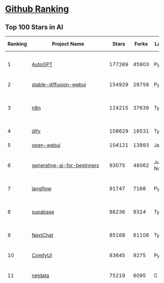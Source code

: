 [Github Ranking](../README.md)
==========

## Top 100 Stars in AI

| Ranking | Project Name | Stars | Forks | Language | Open Issues | Description | Last Commit |
| ------- | ------------ | ----- | ----- | -------- | ----------- | ----------- | ----------- |
| 1 | [AutoGPT](https://github.com/Significant-Gravitas/AutoGPT) | 177269 | 45903 | Python | 148 | AutoGPT is the vision of accessible AI for everyone, to use and to build on. Our mission is to provide the tools, so that you can focus on what matters. | 2025-07-27T23:24:26Z |
| 2 | [stable-diffusion-webui](https://github.com/AUTOMATIC1111/stable-diffusion-webui) | 154929 | 28758 | Python | 2361 | Stable Diffusion web UI | 2025-05-03T06:17:03Z |
| 3 | [n8n](https://github.com/n8n-io/n8n) | 124215 | 37639 | TypeScript | 561 | Fair-code workflow automation platform with native AI capabilities. Combine visual building with custom code, self-host or cloud, 400+ integrations. | 2025-07-27T10:11:48Z |
| 4 | [dify](https://github.com/langgenius/dify) | 108629 | 16531 | TypeScript | 676 | Production-ready platform for agentic workflow development. | 2025-07-28T03:20:28Z |
| 5 | [open-webui](https://github.com/open-webui/open-webui) | 104121 | 13993 | JavaScript | 205 | User-friendly AI Interface (Supports Ollama, OpenAI API, ...) | 2025-07-24T21:09:55Z |
| 6 | [generative-ai-for-beginners](https://github.com/microsoft/generative-ai-for-beginners) | 93075 | 48062 | Jupyter Notebook | 5 | 21 Lessons, Get Started Building with Generative AI  🔗 https://microsoft.github.io/generative-ai-for-beginners/ | 2025-07-24T07:47:05Z |
| 7 | [langflow](https://github.com/langflow-ai/langflow) | 91747 | 7168 | Python | 463 | Langflow is a powerful tool for building and deploying AI-powered agents and workflows. | 2025-07-28T00:30:19Z |
| 8 | [supabase](https://github.com/supabase/supabase) | 86236 | 9324 | TypeScript | 268 | The Postgres development platform. Supabase gives you a dedicated Postgres database to build your web, mobile, and AI applications. | 2025-07-28T04:07:04Z |
| 9 | [NextChat](https://github.com/ChatGPTNextWeb/NextChat) | 85168 | 61108 | TypeScript | 652 | ✨ Light and Fast AI Assistant. Support: Web \| iOS \| MacOS \| Android \|  Linux \| Windows | 2025-07-23T14:32:14Z |
| 10 | [ComfyUI](https://github.com/comfyanonymous/ComfyUI) | 83645 | 9275 | Python | 2418 | The most powerful and modular diffusion model GUI, api and backend with a graph/nodes interface. | 2025-07-27T23:51:37Z |
| 11 | [netdata](https://github.com/netdata/netdata) | 75219 | 6095 | C | 164 | The fastest path to AI-powered full stack observability, even for lean teams. | 2025-07-28T00:26:26Z |
| 12 | [funNLP](https://github.com/fighting41love/funNLP) | 75075 | 14928 | Python | 33 | 中英文敏感词、语言检测、中外手机/电话归属地/运营商查询、名字推断性别、手机号抽取、身份证抽取、邮箱抽取、中日文人名库、中文缩写库、拆字词典、词汇情感值、停用词、反动词表、暴恐词表、繁简体转换、英文模拟中文发音、汪峰歌词生成器、职业名称词库、同义词库、反义词库、否定词库、汽车品牌词库、汽车零件词库、连续英文切割、各种中文词向量、公司名字大全、古诗词库、IT词库、财经词库、成语词库、地名词库、历史名人词库、诗词词库、医学词库、饮食词库、法律词库、汽车词库、动物词库、中文聊天语料、中文谣言数据、百度中文问答数据集、句子相似度匹配算法集合、bert资源、文本生成&摘要相关工具、cocoNLP信息抽取工具、国内电话号码正则匹配、清华大学XLORE:中英文跨语言百科知识图谱、清华大学人工智能技术系列报告、自然语言生成、NLU太难了系列、自动对联数据及机器人、用户名黑名单列表、罪名法务名词及分类模型、微信公众号语料、cs224n深度学习自然语言处理课程、中文手写汉字识别、中文自然语言处理 语料/数据集、变量命名神器、分词语料库+代码、任务型对话英文数据集、ASR 语音数据集 + 基于深度学习的中文语音识别系统、笑声检测器、Microsoft多语言数字/单位/如日期时间识别包、中华新华字典数据库及api(包括常用歇后语、成语、词语和汉字)、文档图谱自动生成、SpaCy 中文模型、Common Voice语音识别数据集新版、神经网络关系抽取、基于bert的命名实体识别、关键词(Keyphrase)抽取包pke、基于医疗领域知识图谱的问答系统、基于依存句法与语义角色标注的事件三元组抽取、依存句法分析4万句高质量标注数据、cnocr：用来做中文OCR的Python3包、中文人物关系知识图谱项目、中文nlp竞赛项目及代码汇总、中文字符数据、speech-aligner: 从“人声语音”及其“语言文本”产生音素级别时间对齐标注的工具、AmpliGraph: 知识图谱表示学习(Python)库：知识图谱概念链接预测、Scattertext 文本可视化(python)、语言/知识表示工具：BERT & ERNIE、中文对比英文自然语言处理NLP的区别综述、Synonyms中文近义词工具包、HarvestText领域自适应文本挖掘工具（新词发现-情感分析-实体链接等）、word2word：(Python)方便易用的多语言词-词对集：62种语言/3,564个多语言对、语音识别语料生成工具：从具有音频/字幕的在线视频创建自动语音识别(ASR)语料库、构建医疗实体识别的模型（包含词典和语料标注）、单文档非监督的关键词抽取、Kashgari中使用gpt-2语言模型、开源的金融投资数据提取工具、文本自动摘要库TextTeaser: 仅支持英文、人民日报语料处理工具集、一些关于自然语言的基本模型、基于14W歌曲知识库的问答尝试--功能包括歌词接龙and已知歌词找歌曲以及歌曲歌手歌词三角关系的问答、基于Siamese bilstm模型的相似句子判定模型并提供训练数据集和测试数据集、用Transformer编解码模型实现的根据Hacker News文章标题自动生成评论、用BERT进行序列标记和文本分类的模板代码、LitBank：NLP数据集——支持自然语言处理和计算人文学科任务的100部带标记英文小说语料、百度开源的基准信息抽取系统、虚假新闻数据集、Facebook: LAMA语言模型分析，提供Transformer-XL/BERT/ELMo/GPT预训练语言模型的统一访问接口、CommonsenseQA：面向常识的英文QA挑战、中文知识图谱资料、数据及工具、各大公司内部里大牛分享的技术文档 PDF 或者 PPT、自然语言生成SQL语句（英文）、中文NLP数据增强（EDA）工具、英文NLP数据增强工具 、基于医药知识图谱的智能问答系统、京东商品知识图谱、基于mongodb存储的军事领域知识图谱问答项目、基于远监督的中文关系抽取、语音情感分析、中文ULMFiT-情感分析-文本分类-语料及模型、一个拍照做题程序、世界各国大规模人名库、一个利用有趣中文语料库 qingyun 训练出来的中文聊天机器人、中文聊天机器人seqGAN、省市区镇行政区划数据带拼音标注、教育行业新闻语料库包含自动文摘功能、开放了对话机器人-知识图谱-语义理解-自然语言处理工具及数据、中文知识图谱：基于百度百科中文页面-抽取三元组信息-构建中文知识图谱、masr: 中文语音识别-提供预训练模型-高识别率、Python音频数据增广库、中文全词覆盖BERT及两份阅读理解数据、ConvLab：开源多域端到端对话系统平台、中文自然语言处理数据集、基于最新版本rasa搭建的对话系统、基于TensorFlow和BERT的管道式实体及关系抽取、一个小型的证券知识图谱/知识库、复盘所有NLP比赛的TOP方案、OpenCLaP：多领域开源中文预训练语言模型仓库、UER：基于不同语料+编码器+目标任务的中文预训练模型仓库、中文自然语言处理向量合集、基于金融-司法领域(兼有闲聊性质)的聊天机器人、g2pC：基于上下文的汉语读音自动标记模块、Zincbase 知识图谱构建工具包、诗歌质量评价/细粒度情感诗歌语料库、快速转化「中文数字」和「阿拉伯数字」、百度知道问答语料库、基于知识图谱的问答系统、jieba_fast 加速版的jieba、正则表达式教程、中文阅读理解数据集、基于BERT等最新语言模型的抽取式摘要提取、Python利用深度学习进行文本摘要的综合指南、知识图谱深度学习相关资料整理、维基大规模平行文本语料、StanfordNLP 0.2.0：纯Python版自然语言处理包、NeuralNLP-NeuralClassifier：腾讯开源深度学习文本分类工具、端到端的封闭域对话系统、中文命名实体识别：NeuroNER vs. BertNER、新闻事件线索抽取、2019年百度的三元组抽取比赛：“科学空间队”源码、基于依存句法的开放域文本知识三元组抽取和知识库构建、中文的GPT2训练代码、ML-NLP - 机器学习(Machine Learning)NLP面试中常考到的知识点和代码实现、nlp4han:中文自然语言处理工具集(断句/分词/词性标注/组块/句法分析/语义分析/NER/N元语法/HMM/代词消解/情感分析/拼写检查、XLM：Facebook的跨语言预训练语言模型、用基于BERT的微调和特征提取方法来进行知识图谱百度百科人物词条属性抽取、中文自然语言处理相关的开放任务-数据集-当前最佳结果、CoupletAI - 基于CNN+Bi-LSTM+Attention 的自动对对联系统、抽象知识图谱、MiningZhiDaoQACorpus - 580万百度知道问答数据挖掘项目、brat rapid annotation tool: 序列标注工具、大规模中文知识图谱数据：1.4亿实体、数据增强在机器翻译及其他nlp任务中的应用及效果、allennlp阅读理解:支持多种数据和模型、PDF表格数据提取工具 、 Graphbrain：AI开源软件库和科研工具，目的是促进自动意义提取和文本理解以及知识的探索和推断、简历自动筛选系统、基于命名实体识别的简历自动摘要、中文语言理解测评基准，包括代表性的数据集&基准模型&语料库&排行榜、树洞 OCR 文字识别 、从包含表格的扫描图片中识别表格和文字、语声迁移、Python口语自然语言处理工具集(英文)、 similarity：相似度计算工具包，java编写、海量中文预训练ALBERT模型 、Transformers 2.0 、基于大规模音频数据集Audioset的音频增强 、Poplar：网页版自然语言标注工具、图片文字去除，可用于漫画翻译 、186种语言的数字叫法库、Amazon发布基于知识的人-人开放领域对话数据集 、中文文本纠错模块代码、繁简体转换 、 Python实现的多种文本可读性评价指标、类似于人名/地名/组织机构名的命名体识别数据集 、东南大学《知识图谱》研究生课程(资料)、. 英文拼写检查库 、 wwsearch是企业微信后台自研的全文检索引擎、CHAMELEON：深度学习新闻推荐系统元架构 、 8篇论文梳理BERT相关模型进展与反思、DocSearch：免费文档搜索引擎、 LIDA：轻量交互式对话标注工具 、aili - the fastest in-memory index in the East 东半球最快并发索引 、知识图谱车音工作项目、自然语言生成资源大全 、中日韩分词库mecab的Python接口库、中文文本摘要/关键词提取、汉字字符特征提取器 (featurizer)，提取汉字的特征（发音特征、字形特征）用做深度学习的特征、中文生成任务基准测评 、中文缩写数据集、中文任务基准测评 - 代表性的数据集-基准(预训练)模型-语料库-baseline-工具包-排行榜、PySS3：面向可解释AI的SS3文本分类器机器可视化工具 、中文NLP数据集列表、COPE - 格律诗编辑程序、doccano：基于网页的开源协同多语言文本标注工具 、PreNLP：自然语言预处理库、简单的简历解析器，用来从简历中提取关键信息、用于中文闲聊的GPT2模型：GPT2-chitchat、基于检索聊天机器人多轮响应选择相关资源列表(Leaderboards、Datasets、Papers)、(Colab)抽象文本摘要实现集锦(教程 、词语拼音数据、高效模糊搜索工具、NLP数据增广资源集、微软对话机器人框架 、 GitHub Typo Corpus：大规模GitHub多语言拼写错误/语法错误数据集、TextCluster：短文本聚类预处理模块 Short text cluster、面向语音识别的中文文本规范化、BLINK：最先进的实体链接库、BertPunc：基于BERT的最先进标点修复模型、Tokenizer：快速、可定制的文本词条化库、中文语言理解测评基准，包括代表性的数据集、基准(预训练)模型、语料库、排行榜、spaCy 医学文本挖掘与信息提取 、 NLP任务示例项目代码集、 python拼写检查库、chatbot-list - 行业内关于智能客服、聊天机器人的应用和架构、算法分享和介绍、语音质量评价指标(MOSNet, BSSEval, STOI, PESQ, SRMR)、 用138GB语料训练的法文RoBERTa预训练语言模型 、BERT-NER-Pytorch：三种不同模式的BERT中文NER实验、无道词典 - 有道词典的命令行版本，支持英汉互查和在线查询、2019年NLP亮点回顾、 Chinese medical dialogue data 中文医疗对话数据集 、最好的汉字数字(中文数字)-阿拉伯数字转换工具、 基于百科知识库的中文词语多词义/义项获取与特定句子词语语义消歧、awesome-nlp-sentiment-analysis - 情感分析、情绪原因识别、评价对象和评价词抽取、LineFlow：面向所有深度学习框架的NLP数据高效加载器、中文医学NLP公开资源整理 、MedQuAD：(英文)医学问答数据集、将自然语言数字串解析转换为整数和浮点数、Transfer Learning in Natural Language Processing (NLP) 、面向语音识别的中文/英文发音辞典、Tokenizers：注重性能与多功能性的最先进分词器、CLUENER 细粒度命名实体识别 Fine Grained Named Entity Recognition、 基于BERT的中文命名实体识别、中文谣言数据库、NLP数据集/基准任务大列表、nlp相关的一些论文及代码, 包括主题模型、词向量(Word Embedding)、命名实体识别(NER)、文本分类(Text Classificatin)、文本生成(Text Generation)、文本相似性(Text Similarity)计算等，涉及到各种与nlp相关的算法，基于keras和tensorflow 、Python文本挖掘/NLP实战示例、 Blackstone：面向非结构化法律文本的spaCy pipeline和NLP模型通过同义词替换实现文本“变脸” 、中文 预训练 ELECTREA 模型: 基于对抗学习 pretrain Chinese Model 、albert-chinese-ner - 用预训练语言模型ALBERT做中文NER 、基于GPT2的特定主题文本生成/文本增广、开源预训练语言模型合集、多语言句向量包、编码、标记和实现：一种可控高效的文本生成方法、 英文脏话大列表 、attnvis：GPT2、BERT等transformer语言模型注意力交互可视化、CoVoST：Facebook发布的多语种语音-文本翻译语料库，包括11种语言(法语、德语、荷兰语、俄语、西班牙语、意大利语、土耳其语、波斯语、瑞典语、蒙古语和中文)的语音、文字转录及英文译文、Jiagu自然语言处理工具 - 以BiLSTM等模型为基础，提供知识图谱关系抽取 中文分词 词性标注 命名实体识别 情感分析 新词发现 关键词 文本摘要 文本聚类等功能、用unet实现对文档表格的自动检测，表格重建、NLP事件提取文献资源列表 、 金融领域自然语言处理研究资源大列表、CLUEDatasetSearch - 中英文NLP数据集：搜索所有中文NLP数据集，附常用英文NLP数据集 、medical_NER - 中文医学知识图谱命名实体识别 、(哈佛)讲因果推理的免费书、知识图谱相关学习资料/数据集/工具资源大列表、Forte：灵活强大的自然语言处理pipeline工具集 、Python字符串相似性算法库、PyLaia：面向手写文档分析的深度学习工具包、TextFooler：针对文本分类/推理的对抗文本生成模块、Haystack：灵活、强大的可扩展问答(QA)框架、中文关键短语抽取工具 | 2024-05-10T07:38:24Z |
| 13 | [Deep-Live-Cam](https://github.com/hacksider/Deep-Live-Cam) | 72096 | 10362 | Python | 65 | real time face swap and one-click video deepfake with only a single image | 2025-07-09T09:19:26Z |
| 14 | [system-prompts-and-models-of-ai-tools](https://github.com/x1xhlol/system-prompts-and-models-of-ai-tools) | 71830 | 20353 | None | 36 | FULL v0, Cursor, Manus, Same.dev, Lovable, Devin, Replit Agent, Windsurf Agent, VSCode Agent, Dia Browser, Xcode, Trae AI, Cluely & Orchids.app (And other Open Sourced) System Prompts, Tools & AI Models. | 2025-07-27T15:09:34Z |
| 15 | [browser-use](https://github.com/browser-use/browser-use) | 66379 | 7634 | Python | 490 | 🌐 Make websites accessible for AI agents. Automate tasks online with ease. | 2025-07-27T14:24:41Z |
| 16 | [gemini-cli](https://github.com/google-gemini/gemini-cli) | 64766 | 6159 | TypeScript | 1231 | An open-source AI agent that brings the power of Gemini directly into your terminal. | 2025-07-28T02:28:49Z |
| 17 | [AppFlowy](https://github.com/AppFlowy-IO/AppFlowy) | 64615 | 4462 | Dart | 956 | Bring projects, wikis, and teams together with AI. AppFlowy is the AI collaborative workspace where you achieve more without losing control of your data. The leading open source Notion alternative. | 2025-07-17T09:52:43Z |
| 18 | [lobe-chat](https://github.com/lobehub/lobe-chat) | 63856 | 13275 | TypeScript | 849 | 🤯 Lobe Chat - an open-source, modern design AI chat framework. Supports multiple AI providers (OpenAI / Claude 4 / Gemini / DeepSeek / Ollama / Qwen), Knowledge Base (file upload / RAG ), one click install MCP Marketplace and Artifacts / Thinking. One-click FREE deployment of your private AI Agent application. | 2025-07-28T02:38:09Z |
| 19 | [awesome-mcp-servers](https://github.com/punkpeye/awesome-mcp-servers) | 63624 | 5030 | None | 19 | A collection of MCP servers. | 2025-07-25T12:21:56Z |
| 20 | [ragflow](https://github.com/infiniflow/ragflow) | 61057 | 6160 | Python | 2501 | RAGFlow is an open-source RAG (Retrieval-Augmented Generation) engine based on deep document understanding. | 2025-07-28T02:17:37Z |
| 21 | [LLMs-from-scratch](https://github.com/rasbt/LLMs-from-scratch) | 60122 | 8441 | Jupyter Notebook | 5 | Implement a ChatGPT-like LLM in PyTorch from scratch, step by step | 2025-07-23T13:16:37Z |
| 22 | [MetaGPT](https://github.com/FoundationAgents/MetaGPT) | 57496 | 6913 | Python | 13 | 🌟 The Multi-Agent Framework: First AI Software Company, Towards Natural Language Programming | 2025-06-30T11:45:55Z |
| 23 | [LLaMA-Factory](https://github.com/hiyouga/LLaMA-Factory) | 55007 | 6765 | Python | 520 | Unified Efficient Fine-Tuning of 100+ LLMs & VLMs (ACL 2024) | 2025-07-25T12:21:49Z |
| 24 | [gpt-engineer](https://github.com/AntonOsika/gpt-engineer) | 54593 | 7225 | Python | 28 | CLI platform to experiment with codegen. Precursor to: https://lovable.dev | 2025-05-14T10:15:10Z |
| 25 | [ChatGPT](https://github.com/lencx/ChatGPT) | 53926 | 6134 | Rust | 824 | 🔮 ChatGPT Desktop Application (Mac, Windows and Linux) | 2024-08-29T17:58:11Z |
| 26 | [meilisearch](https://github.com/meilisearch/meilisearch) | 52520 | 2110 | Rust | 210 | A lightning-fast search engine API bringing AI-powered hybrid search to your sites and applications. | 2025-07-25T12:25:39Z |
| 27 | [awesome-llm-apps](https://github.com/Shubhamsaboo/awesome-llm-apps) | 52356 | 6118 | Python | 4 | Collection of awesome LLM apps with AI Agents and RAG using OpenAI, Anthropic, Gemini and opensource models. | 2025-07-26T15:36:31Z |
| 28 | [crawl4ai](https://github.com/unclecode/crawl4ai) | 49772 | 4823 | Python | 160 | 🚀🤖 Crawl4AI: Open-source LLM Friendly Web Crawler & Scraper. Don't be shy, join here: https://discord.gg/jP8KfhDhyN | 2025-07-25T10:25:55Z |
| 29 | [autogen](https://github.com/microsoft/autogen) | 47930 | 7306 | Python | 387 | A programming framework for agentic AI 🤖 PyPi: autogen-agentchat Discord: https://aka.ms/autogen-discord Office Hour: https://aka.ms/autogen-officehour | 2025-07-28T00:59:13Z |
| 30 | [anything-llm](https://github.com/Mintplex-Labs/anything-llm) | 47079 | 4780 | JavaScript | 251 | The all-in-one Desktop & Docker AI application with built-in RAG, AI agents, No-code agent builder, MCP compatibility,  and more. | 2025-07-26T00:40:48Z |
| 31 | [OpenBB](https://github.com/OpenBB-finance/OpenBB) | 46549 | 4238 | Python | 50 | Investment Research for Everyone, Everywhere. | 2025-07-26T19:27:32Z |
| 32 | [firecrawl](https://github.com/mendableai/firecrawl) | 43613 | 4126 | TypeScript | 138 | 🔥 Turn entire websites into LLM-ready markdown or structured data. Scrape, crawl and extract with a single API. | 2025-07-27T20:18:42Z |
| 33 | [JeecgBoot](https://github.com/jeecgboot/JeecgBoot) | 43455 | 15464 | Java | 32 | 🔥企业级低代码平台集成了AI应用平台，帮助企业快速实现低代码开发和构建AI应用！前后端分离架构 SpringBoot，SpringCloud、Mybatis，Ant Design4、 Vue3.0、TS+vite！强大的代码生成器让前后端代码一键生成，无需写任何代码! 引领AI低代码开发模式: AI生成->OnlineCoding-> 代码生成-> 手工MERGE，显著的提高效率，又不失灵活~ | 2025-07-25T06:12:50Z |
| 34 | [unsloth](https://github.com/unslothai/unsloth) | 42724 | 3419 | Python | 670 | Fine-tuning & Reinforcement Learning for LLMs. 🦥 Train Qwen3, Llama 4, DeepSeek-R1, Gemma 3, TTS 2x faster with 70% less VRAM. | 2025-07-25T06:40:26Z |
| 35 | [Flowise](https://github.com/FlowiseAI/Flowise) | 41981 | 21526 | TypeScript | 577 | Build AI Agents, Visually | 2025-07-28T00:17:47Z |
| 36 | [ClickHouse](https://github.com/ClickHouse/ClickHouse) | 41958 | 7503 | C++ | 4258 | ClickHouse® is a real-time analytics database management system | 2025-07-28T04:00:59Z |
| 37 | [kong](https://github.com/Kong/kong) | 41399 | 4955 | Lua | 68 | 🦍 The Cloud-Native API Gateway and AI Gateway. | 2025-07-24T11:04:18Z |
| 38 | [airflow](https://github.com/apache/airflow) | 41262 | 15372 | Python | 1279 | Apache Airflow - A platform to programmatically author, schedule, and monitor workflows | 2025-07-27T20:35:46Z |
| 39 | [ailearning](https://github.com/apachecn/ailearning) | 41189 | 11580 | Python | 3 | AiLearning：数据分析+机器学习实战+线性代数+PyTorch+NLTK+TF2 | 2024-11-12T16:21:55Z |
| 40 | [ColossalAI](https://github.com/hpcaitech/ColossalAI) | 41049 | 4525 | Python | 434 | Making large AI models cheaper, faster and more accessible | 2025-07-23T06:26:08Z |
| 41 | [GitHubDaily](https://github.com/GitHubDaily/GitHubDaily) | 39262 | 4085 | None | 383 | 坚持分享 GitHub 上高质量、有趣实用的开源技术教程、开发者工具、编程网站、技术资讯。A list cool, interesting projects of GitHub. | 2025-03-20T08:54:47Z |
| 42 | [AI-For-Beginners](https://github.com/microsoft/AI-For-Beginners) | 39133 | 7497 | Jupyter Notebook | 25 | 12 Weeks, 24 Lessons, AI for All! | 2025-06-25T19:07:05Z |
| 43 | [ai-hedge-fund](https://github.com/virattt/ai-hedge-fund) | 38525 | 6792 | Python | 24 | An AI Hedge Fund Team | 2025-07-27T18:56:36Z |
| 44 | [MoneyPrinterTurbo](https://github.com/harry0703/MoneyPrinterTurbo) | 38390 | 5539 | Python | 172 | 利用AI大模型，一键生成高清短视频 Generate short videos with one click using AI LLM. | 2025-06-11T06:34:54Z |
| 45 | [chatgpt-on-wechat](https://github.com/zhayujie/chatgpt-on-wechat) | 38279 | 9341 | Python | 300 | 基于大模型搭建的聊天机器人，同时支持 微信公众号、企业微信应用、飞书、钉钉 等接入，可选择ChatGPT/Claude/DeepSeek/文心一言/讯飞星火/通义千问/ Gemini/GLM-4/Kimi/LinkAI，能处理文本、语音和图片，访问操作系统和互联网，支持基于自有知识库进行定制企业智能客服。 | 2025-06-29T14:41:10Z |
| 46 | [upscayl](https://github.com/upscayl/upscayl) | 38258 | 1765 | TypeScript | 56 | 🆙 Upscayl - #1 Free and Open Source AI Image Upscaler for Linux, MacOS and Windows. | 2025-07-22T15:40:09Z |
| 47 | [ray](https://github.com/ray-project/ray) | 38205 | 6652 | Python | 2694 | Ray is an AI compute engine. Ray consists of a core distributed runtime and a set of AI Libraries for accelerating ML workloads. | 2025-07-28T03:25:42Z |
| 48 | [quivr](https://github.com/QuivrHQ/quivr) | 38188 | 3658 | Python | 2 | Opiniated RAG for integrating GenAI in your apps 🧠   Focus on your product rather than the RAG. Easy integration in existing products with customisation!  Any LLM: GPT4, Groq, Llama. Any Vectorstore: PGVector, Faiss. Any Files. Anyway you want.  | 2025-07-09T12:55:23Z |
| 49 | [photoprism](https://github.com/photoprism/photoprism) | 37969 | 2117 | Go | 416 | AI-Powered Photos App for the Decentralized Web 🌈💎✨ | 2025-07-27T10:44:53Z |
| 50 | [mem0](https://github.com/mem0ai/mem0) | 37434 | 3858 | Python | 369 | Universal memory layer for AI Agents; Announcing OpenMemory MCP - local and secure memory management. | 2025-07-24T19:37:23Z |
| 51 | [Open-Assistant](https://github.com/LAION-AI/Open-Assistant) | 37427 | 3285 | Python | 228 | OpenAssistant is a chat-based assistant that understands tasks, can interact with third-party systems, and retrieve information dynamically to do so. | 2024-08-17T01:55:35Z |
| 52 | [MockingBird](https://github.com/babysor/MockingBird) | 36483 | 5260 | Python | 476 | 🚀AI拟声: 5秒内克隆您的声音并生成任意语音内容 Clone a voice in 5 seconds to generate arbitrary speech in real-time | 2024-11-15T05:00:29Z |
| 53 | [google-research](https://github.com/google-research/google-research) | 36096 | 8155 | Jupyter Notebook | 1062 | Google Research | 2025-07-26T13:40:05Z |
| 54 | [aider](https://github.com/Aider-AI/aider) | 36049 | 3305 | Python | 958 | aider is AI pair programming in your terminal | 2025-07-18T11:05:54Z |
| 55 | [chatbox](https://github.com/chatboxai/chatbox) | 35950 | 3452 | TypeScript | 781 | User-friendly Desktop Client App for AI Models/LLMs (GPT, Claude, Gemini, Ollama...) | 2025-07-28T01:21:56Z |
| 56 | [crewAI](https://github.com/crewAIInc/crewAI) | 34908 | 4672 | Python | 53 | Framework for orchestrating role-playing, autonomous AI agents. By fostering collaborative intelligence, CrewAI empowers agents to work together seamlessly, tackling complex tasks. | 2025-07-27T01:54:25Z |
| 57 | [mindsdb](https://github.com/mindsdb/mindsdb) | 34870 | 5611 | Python | 36 | AI's query engine - Platform for building AI that can answer questions over large scale federated data. - The only MCP Server you'll ever need | 2025-07-27T00:07:41Z |
| 58 | [docling](https://github.com/docling-project/docling) | 34784 | 2346 | Python | 431 | Get your documents ready for gen AI | 2025-07-26T09:51:31Z |
| 59 | [AgentGPT](https://github.com/reworkd/AgentGPT) | 34594 | 9446 | TypeScript | 129 | 🤖 Assemble, configure, and deploy autonomous AI Agents in your browser. | 2025-04-29T01:19:32Z |
| 60 | [gold-miner](https://github.com/xitu/gold-miner) | 34220 | 5047 | None | 9 | 🥇掘金翻译计划，可能是世界最大最好的英译中技术社区，最懂读者和译者的翻译平台： | 2024-04-17T09:44:37Z |
| 61 | [LocalAI](https://github.com/mudler/LocalAI) | 34135 | 2661 | Go | 417 | :robot: The free, Open Source alternative to OpenAI, Claude and others. Self-hosted and local-first. Drop-in replacement for OpenAI,  running on consumer-grade hardware. No GPU required. Runs gguf, transformers, diffusers and many more models architectures. Features: Generate Text, Audio, Video, Images, Voice Cloning, Distributed, P2P inference | 2025-07-27T21:08:32Z |
| 62 | [cursor-free-vip](https://github.com/yeongpin/cursor-free-vip) | 33396 | 4103 | Python | 522 | [Support 0.49.x]（Reset Cursor AI MachineID & Bypass Higher Token Limit） Cursor Ai ，自动重置机器ID ， 免费升级使用Pro功能: You've reached your trial request limit. / Too many free trial accounts used on this machine. Please upgrade to pro. We have this limit in place to prevent abuse. Please let us know if you believe this is a mistake. | 2025-06-18T02:18:31Z |
| 63 | [gpt-pilot](https://github.com/Pythagora-io/gpt-pilot) | 33219 | 3397 | Python | 236 | The first real AI developer | 2025-03-04T06:26:32Z |
| 64 | [ai-agents-for-beginners](https://github.com/microsoft/ai-agents-for-beginners) | 32854 | 9665 | Jupyter Notebook | 5 | 11 Lessons to Get Started Building AI Agents | 2025-07-24T10:58:47Z |
| 65 | [Fabric](https://github.com/danielmiessler/Fabric) | 32802 | 3368 | JavaScript | 166 | Fabric is an open-source framework for augmenting humans using AI. It provides a modular system for solving specific problems using a crowdsourced set of AI prompts that can be used anywhere. | 2025-07-27T05:39:14Z |
| 66 | [ruoyi-vue-pro](https://github.com/YunaiV/ruoyi-vue-pro) | 32482 | 6973 | Java | 6 | 🔥 官方推荐 🔥 RuoYi-Vue 全新 Pro 版本，优化重构所有功能。基于 Spring Boot + MyBatis Plus + Vue & Element 实现的后台管理系统 + 微信小程序，支持 RBAC 动态权限、数据权限、SaaS 多租户、Flowable 工作流、三方登录、支付、短信、商城、CRM、ERP、AI 大模型等功能。你的 ⭐️ Star ⭐️，是作者生发的动力！ | 2025-07-27T11:28:35Z |
| 67 | [spaCy](https://github.com/explosion/spaCy) | 32041 | 4549 | Python | 163 | 💫 Industrial-strength Natural Language Processing (NLP) in Python | 2025-05-28T15:28:05Z |
| 68 | [chatbot-ui](https://github.com/mckaywrigley/chatbot-ui) | 31921 | 9228 | TypeScript | 173 | AI chat for any model. | 2024-08-03T00:38:07Z |
| 69 | [tabby](https://github.com/TabbyML/tabby) | 31826 | 1539 | Rust | 199 | Self-hosted AI coding assistant | 2025-07-24T20:03:07Z |
| 70 | [nacos](https://github.com/alibaba/nacos) | 31823 | 13105 | Java | 256 | an easy-to-use dynamic service discovery, configuration and service management platform for building AI cloud native applications. | 2025-07-28T02:00:21Z |
| 71 | [fairseq](https://github.com/facebookresearch/fairseq) | 31676 | 6581 | Python | 1190 | Facebook AI Research Sequence-to-Sequence Toolkit written in Python. | 2025-06-10T21:41:39Z |
| 72 | [awesome-cursorrules](https://github.com/PatrickJS/awesome-cursorrules) | 31577 | 2591 | MDX | 33 | 📄  Configuration files that enhance Cursor AI editor experience with custom rules and behaviors | 2025-07-24T07:05:58Z |
| 73 | [netron](https://github.com/lutzroeder/netron) | 31042 | 2959 | JavaScript | 23 | Visualizer for neural network, deep learning and machine learning models | 2025-07-27T11:18:00Z |
| 74 | [cursor](https://github.com/cursor/cursor) | 30901 | 1987 | None | 1946 | The AI Code Editor | 2024-10-13T19:23:26Z |
| 75 | [agno](https://github.com/agno-agi/agno) | 30728 | 3917 | Python | 103 | Full-stack framework for building Multi-Agent Systems with memory, knowledge and reasoning. | 2025-07-27T21:24:06Z |
| 76 | [khoj](https://github.com/khoj-ai/khoj) | 30610 | 1751 | Python | 75 | Your AI second brain. Self-hostable. Get answers from the web or your docs. Build custom agents, schedule automations, do deep research. Turn any online or local LLM into your personal, autonomous AI (gpt, claude, gemini, llama, qwen, mistral). Get started - free. | 2025-07-26T17:59:10Z |
| 77 | [Folo](https://github.com/RSSNext/Folo) | 30248 | 1361 | TypeScript | 163 | 🧡 Follow everything in one place | 2025-07-28T02:19:09Z |
| 78 | [AI-Expert-Roadmap](https://github.com/AMAI-GmbH/AI-Expert-Roadmap) | 30128 | 2531 | JavaScript | 20 | Roadmap to becoming an Artificial Intelligence Expert in 2022 | 2023-12-31T02:20:16Z |
| 79 | [roop](https://github.com/s0md3v/roop) | 30069 | 6816 | Python | 0 | one-click face swap | 2024-08-19T12:57:17Z |
| 80 | [pytorch-lightning](https://github.com/Lightning-AI/pytorch-lightning) | 29868 | 3549 | Python | 964 | Pretrain, finetune ANY AI model of ANY size on multiple GPUs, TPUs with zero code changes. | 2025-07-28T02:27:22Z |
| 81 | [Mr.-Ranedeer-AI-Tutor](https://github.com/JushBJJ/Mr.-Ranedeer-AI-Tutor) | 29608 | 3382 | None | 13 | A GPT-4 AI Tutor Prompt for customizable personalized learning experiences. | 2025-06-14T06:58:48Z |
| 82 | [exo](https://github.com/exo-explore/exo) | 29099 | 1854 | Python | 356 | Run your own AI cluster at home with everyday devices 📱💻 🖥️⌚ | 2025-03-21T22:23:32Z |
| 83 | [LibreChat](https://github.com/danny-avila/LibreChat) | 28486 | 5161 | TypeScript | 162 | Enhanced ChatGPT Clone: Features Agents, DeepSeek, Anthropic, AWS, OpenAI, Responses API, Azure, Groq, o1, GPT-4o, Mistral, OpenRouter, Vertex AI, Gemini, Artifacts, AI model switching, message search, Code Interpreter, langchain, DALL-E-3, OpenAPI Actions, Functions, Secure Multi-User Auth, Presets, open-source for self-hosting. Active project. | 2025-07-27T23:53:10Z |
| 84 | [Jobs_Applier_AI_Agent_AIHawk](https://github.com/feder-cr/Jobs_Applier_AI_Agent_AIHawk) | 28476 | 4303 | Python | 11 | AIHawk aims to easy job hunt process by automating the job application process. Utilizing artificial intelligence, it enables users to apply for multiple jobs in a tailored way. | 2025-05-28T13:24:12Z |
| 85 | [continue](https://github.com/continuedev/continue) | 27928 | 3215 | TypeScript | 944 | ⏩ Create, share, and use custom AI code assistants with our open-source IDE extensions and hub of rules, tools, and models | 2025-07-27T20:23:03Z |
| 86 | [llm-app](https://github.com/pathwaycom/llm-app) | 27886 | 798 | Jupyter Notebook | 5 | Ready-to-run cloud templates for RAG, AI pipelines, and enterprise search with live data. 🐳Docker-friendly.⚡Always in sync with Sharepoint, Google Drive, S3, Kafka, PostgreSQL, real-time data APIs, and more. | 2025-05-16T07:58:43Z |
| 87 | [qlib](https://github.com/microsoft/qlib) | 27569 | 4241 | Python | 250 | Qlib is an AI-oriented Quant investment platform that aims to use AI tech to empower Quant Research, from exploring ideas to implementing productions. Qlib supports diverse ML modeling paradigms, including supervised learning, market dynamics modeling, and RL, and is now equipped with https://github.com/microsoft/RD-Agent to automate R&D process. | 2025-07-24T08:41:22Z |
| 88 | [so-vits-svc](https://github.com/svc-develop-team/so-vits-svc) | 27439 | 5016 | Python | 21 | SoftVC VITS Singing Voice Conversion | 2023-11-11T13:11:31Z |
| 89 | [nx](https://github.com/nrwl/nx) | 26484 | 2565 | TypeScript | 607 | An AI-first build platform that connects everything from your editor to CI. Helping you deliver fast, without breaking things. | 2025-07-28T03:10:54Z |
| 90 | [Genesis](https://github.com/Genesis-Embodied-AI/Genesis) | 26387 | 2403 | Python | 115 | A generative world for general-purpose robotics & embodied AI learning. | 2025-07-26T20:19:48Z |
| 91 | [generative-models](https://github.com/Stability-AI/generative-models) | 26230 | 2923 | Python | 269 | Generative Models by Stability AI | 2025-05-20T14:53:33Z |
| 92 | [PDFMathTranslate](https://github.com/Byaidu/PDFMathTranslate) | 25971 | 2258 | Python | 111 | PDF scientific paper translation with preserved formats - 基于 AI 完整保留排版的 PDF 文档全文双语翻译，支持 Google/DeepL/Ollama/OpenAI 等服务，提供 CLI/GUI/MCP/Docker/Zotero | 2025-07-21T14:58:04Z |
| 93 | [500-AI-Machine-learning-Deep-learning-Computer-vision-NLP-Projects-with-code](https://github.com/ashishpatel26/500-AI-Machine-learning-Deep-learning-Computer-vision-NLP-Projects-with-code) | 25784 | 5966 | None | 42 | 500 AI Machine learning Deep learning Computer vision NLP Projects with code | 2024-07-26T13:06:49Z |
| 94 | [composio](https://github.com/ComposioHQ/composio) | 25590 | 4387 | TypeScript | 51 | Composio equips your AI agents & LLMs with 100+ high-quality integrations via function calling | 2025-07-27T12:29:15Z |
| 95 | [InvokeAI](https://github.com/invoke-ai/InvokeAI) | 25567 | 2622 | TypeScript | 752 | Invoke is a leading creative engine for Stable Diffusion models, empowering professionals, artists, and enthusiasts to generate and create visual media using the latest AI-driven technologies. The solution offers an industry leading WebUI, and serves as the foundation for multiple commercial products. | 2025-07-25T16:58:47Z |
| 96 | [semantic-kernel](https://github.com/microsoft/semantic-kernel) | 25559 | 4076 | C# | 456 | Integrate cutting-edge LLM technology quickly and easily into your apps | 2025-07-27T07:26:17Z |
| 97 | [FastGPT](https://github.com/labring/FastGPT) | 25264 | 6482 | TypeScript | 583 | FastGPT is a knowledge-based platform built on the LLMs, offers a comprehensive suite of out-of-the-box capabilities such as data processing, RAG retrieval, and visual AI workflow orchestration, letting you easily develop and deploy complex question-answering systems without the need for extensive setup or configuration. | 2025-07-27T04:42:13Z |
| 98 | [qdrant](https://github.com/qdrant/qdrant) | 24943 | 1719 | Rust | 339 | Qdrant - High-performance, massive-scale Vector Database and Vector Search Engine for the next generation of AI. Also available in the cloud https://cloud.qdrant.io/ | 2025-07-28T04:13:33Z |
| 99 | [kratos](https://github.com/go-kratos/kratos) | 24639 | 4093 | Go | 16 | Your ultimate Go microservices framework for the cloud-native era. | 2025-07-18T17:41:33Z |
| 100 | [modular](https://github.com/modular/modular) | 24557 | 2672 | Mojo | 658 | The Modular Platform (includes MAX & Mojo) | 2025-07-27T16:47:39Z |

